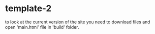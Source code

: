 # template-2
to look at the current version of the site you need to download files and open 'main.html' file in 'build' folder.
